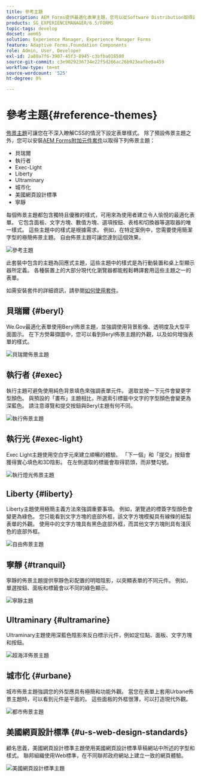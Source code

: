 ```yaml
---
title: 參考主題
description: AEM Forms提供最適化表單主題，您可以從Software Distribution取得這些主題，並使用這些主題來設定表單樣式。
products: SG_EXPERIENCEMANAGER/6.5/FORMS
topic-tags: develop
docset: aem65
solution: Experience Manager, Experience Manager Forms
feature: Adaptive Forms,Foundation Components
role: Admin, User, Developer
exl-id: 2a80a7f6-3907-45f3-8945-c3bfba018580
source-git-commit: c3e9029236734e22f5d266ac26b923eafbe0a459
workflow-type: tm+mt
source-wordcount: '525'
ht-degree: 0%

---
```


# 參考主題{#reference-themes}

[佈景主題](../../forms/using/themes.md)可讓您在不深入瞭解CSS的情況下設定表單樣式。 除了預設佈景主題之外，您可以安裝[AEM Forms附加元件套件](https://experienceleague.adobe.com/docs/experience-manager-release-information/aem-release-updates/forms-updates/aem-forms-releases.html?lang=zh-Hant)以取得下列佈景主題：

* 貝瑞爾
* 執行者
* Exec-Light
* Liberty
* Ultraminary
* 城市化
* 美國網頁設計標準
* 寧靜

每個佈景主題都包含獨特且優雅的樣式，可用來為使用者建立令人愉悅的最適化表單。 它包含面板、文字方塊、數值方塊、選項按鈕、表格和切換器等選取器的唯一樣式。 這些主題中的樣式是根據需求。 例如，在特定案例中，您需要使用簡潔字型的極簡佈景主題。 自由佈景主題可讓您達到這個效果。

![參考主題](assets/ref-themes.png)

此套裝中包含的主題為回應式主題，這些主題中的樣式是為行動裝置和桌上型顯示器所定義。 各種裝置上的大部分現代化瀏覽器都能輕鬆轉譯套用這些主題之一的表單。

如需安裝套件的詳細資訊，請參閱[如何使用套件](/help/sites-administering/package-manager.md)。

## 貝瑞爾 {#beryl}

We.Gov最適化表單使用Beryl佈景主題，並強調使用背景影像、透明度及大型平面圖示。 在下方熒幕擷圖中，您可以看到Beryl佈景主題的外觀，以及如何增強表單的樣式。

![貝瑞爾佈景主題](assets/beryl.png)

<!--[Click to enlarge

](assets/beryl-1.png)-->

## 執行者 {#exec}

執行主題可避免使用純色背景填色來強調表單元件。 選取並按一下元件會變更字型顏色。 與預設的「畫布」主題相比，所選索引標籤中文字的字型顏色會變更為深藍色。 請注意導覽和提交按鈕與Beryl主題有何不同。

![執行佈景主題](assets/exec.png)

<!--[Click to enlarge

](assets/exec-1.png)-->

## 執行光 {#exec-light}

Exec Light主題使用空白字元來建立順暢的體驗。 「下一個」和「提交」按鈕會獲得實心填色和3D陰影。 在左側選取的標籤會取得箭頭，而非雙勾號。

![執行燈光佈景主題](assets/exec-light.png)

<!--[Click to enlarge

](assets/exec-light-1.png)-->

## Liberty {#liberty}

Liberty主題使用極簡主義方法來強調重要事項。 例如，瀏覽過的標簽字型顏色會變更為綠色。 您只能看到文字方塊的底部外框，該文字方塊模擬具有線條的紙製表單的外觀。 使用中的文字方塊具有黑色底部外框，而其他文字方塊則具有淺灰色的底部外框。

![自由佈景主題](assets/liberty.png)

<!--[Click to enlarge

](assets/liberty-1.png)-->

## 寧靜 {#tranquil}

寧靜的佈景主題提供寧靜色彩配置的明暗陰影，以突顯表單的不同元件。 例如，單選按鈕、面板和標籤會以不同的綠色顯示。

![寧靜主題](assets/tranquil.png)

<!--[Click to enlarge

](assets/tranquil-1.png)-->

## Ultraminary {#ultramarine}

Ultraminary主題使用深藍色陰影來反白標示元件，例如定位點、面板、文字方塊和按鈕。

![超海洋佈景主題](assets/ultramarine.png)

<!--[Click to enlarge](assets/ultramarine-1.png)-->

## 城市化 {#urbane}

城市佈景主題強調您的外型應具有極簡和功能外觀。 當您在表單上套用Urbane佈景主題時，可以看到元件是平面的。 這些面板的外框很薄，可以打造現代外觀。

![都市佈景主題](assets/urbane.png)

<!--[Click to enlarge

](assets/urbane-1.png)-->

## 美國網頁設計標準 {#u-s-web-design-standards}

顧名思義，美國網頁設計標準主題使用美國網頁設計標準草稿網站中所述的字型和樣式。 聯邦組織使用Web標準，在不同聯邦政府網站上建立一致的網頁體驗。

![美國網頁設計標準主題](assets/us-web-standards.png)

<!--[Click to enlarge

](assets/usgov.png)-->
